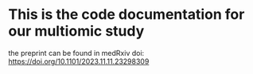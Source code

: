 # This is the code documentation for our multiomic study
the preprint can be found in medRxiv
doi: https://doi.org/10.1101/2023.11.11.23298309
